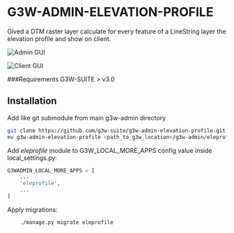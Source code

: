 # G3W-ADMIN-ELEVATION-PROFILE

Gived a DTM raster layer calculate for every feature of a LineString layer the elevation profile and show on client.

![Admin GUI](docs/images/admin.png)

![Client GUI](docs/images/client.png) 

###Requirements
G3W-SUITE > v3.0

Installation
------------

Add like git submodule from main g3w-admin directory

```bash
git clone https://github.com/g3w-suite/g3w-admin-elevation-profile.git
mv g3w-admin-elevation-profile <path_to_g3w_location>/g3w-admin/eleprofile
```

Add *eleprofile* module to G3W_LOCAL_MORE_APPS config value inside local_settings.py:

```python
G3WADMIN_LOCAL_MORE_APPS = [
    ...
    'eleprofile',
    ...
]
```


Apply migrations:

```bash
    ./manage.py migrate eleprofile
```

